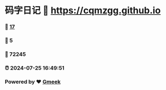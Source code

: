 # 码字日记 :link: https://cqmzgg.github.io 
### :page_facing_up: [17](https://cqmzgg.github.io/tag.html) 
### :speech_balloon: 5 
### :hibiscus: 72245 
### :alarm_clock: 2024-07-25 16:49:51 
### Powered by :heart: [Gmeek](https://github.com/Meekdai/Gmeek)

